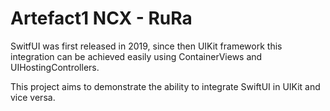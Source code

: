 #  Artefact1 NCX - RuRa

SwitfUI was first released in 2019, since then UIKit framework 
this integration can be achieved easily using ContainerViews and UIHostingControllers.

This project aims to demonstrate the ability to integrate SwiftUI in UIKit and vice versa. 


